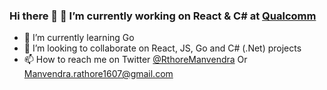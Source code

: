 ### Hi there 👋 🔭 I’m currently working on React & C# at [Qualcomm](https://www.qualcomm.com/)
- 🌱 I’m currently learning Go
- 🤔 I’m looking to collaborate on React, JS, Go and C# (.Net) projects
- 📫 How to reach me on Twitter [@RthoreManvendra](https://twitter.com/RthoreManvendra) Or Manvendra.rathore1607@gmail.com

<!--
**manvendraaa/manvendraaa** is a ✨ _special_ ✨ repository because its `README.md` (this file) appears on your GitHub profile.

Here are some ideas to get you started:
🔭 I’m currently working on ...
- 🌱 I’m currently learning ...
- 👯 I’m looking to collaborate on ...
- 🤔 I’m looking for help with ...
- 💬 Ask me about ...
- 📫 How to reach me: ...
- 😄 Pronouns: ...
- ⚡ Fun fact: ...
-->
